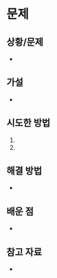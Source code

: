 # 문제 <!-- omit from toc -->

## 상황/문제

-

## 가설

-

## 시도한 방법

1.
2.

## 해결 방법

-

## 배운 점

-

## 참고 자료

-

